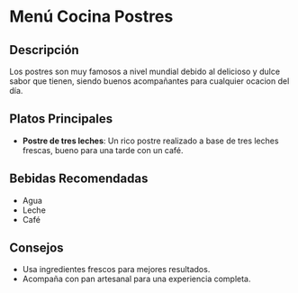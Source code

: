 # Menú Cocina Postres

## Descripción
Los postres son muy famosos a nivel mundial debido al delicioso y dulce sabor que tienen, siendo buenos acompañantes para cualquier ocacion del día.

## Platos Principales
- **Postre de tres leches**: Un rico postre realizado a base de tres leches frescas, bueno para una tarde con un café.

## Bebidas Recomendadas
- Agua
- Leche
- Café

## Consejos
- Usa ingredientes frescos para mejores resultados.
- Acompaña con pan artesanal para una experiencia completa.
